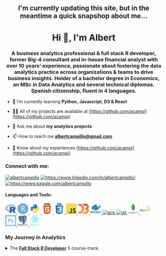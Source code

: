 <h2 align="center">I'm currently updating this site, but in the meantime a quick snapshop about me...</h1>

<h1 align="center">Hi 👋, I'm Albert</h1>

<h3 align="center">A business analytics professional & full stack R developer, former Big-4 consultant and in-house financial analyst with over 10 years’ experience, passionate about fostering the data analytics practice across organizations & teams to drive business insights. Holder of a bachelor degree in Economics, an MSc in Data Analytics and several technical diplomas. Spanish citizenship, fluent in 4 languages.</h3>

- 🌱 I’m currently learning **Python, Javascript, D3 & React**

- 👨‍💻 All of my projects are available at [https://github.com/acampi](https://github.com/acampi)

- 💬 Ask me about **my analytics projects**

- 📫 How to reach me **albertcampillo@gmail.com**

- 📄 Know about my experiences [https://github.com/acampi](https://github.com/acampi)

<h3 align="left">Connect with me:</h3>
<p align="left">
<a href="https://twitter.com/albertcampillo" target="blank"><img align="center" src="https://raw.githubusercontent.com/rahuldkjain/github-profile-readme-generator/master/src/images/icons/Social/twitter.svg" alt="albertcampillo" height="25" width="35" /></a>
<a href="https://www.linkedin.com/in/albertcampillo/" target="blank"><img align="center" src="https://raw.githubusercontent.com/rahuldkjain/github-profile-readme-generator/master/src/images/icons/Social/linked-in-alt.svg" alt="https://www.linkedin.com/in/albertcampillo/" height="25" width="35" /></a>
<a href="https://www.kaggle.com/albertcampillo" target="blank"><img align="center" src="https://raw.githubusercontent.com/rahuldkjain/github-profile-readme-generator/master/src/images/icons/Social/kaggle.svg" alt="https://www.kaggle.com/albertcampillo" height="25" width="35" /></a>
</p>

<h4 align="left">Languages and Tools:</h4>
<p align="left"> <a href="https://www.rstudio.com/" target="_blank" rel="noreferrer"> <img src="https://github.com/devicons/devicon/blob/master/icons/r/r-original.svg" alt="rstudio" width="35" height="35"/> </a> <a href="https://www.rstudio.com/" target="_blank" rel="noreferrer"> <img src="https://raw.githubusercontent.com/devicons/devicon/master/icons/rstudio/rstudio-original.svg" alt="rstudio" width="35" height="35"/> </a> <a href="https://www.python.org" target="_blank" rel="noreferrer"> <img src="https://raw.githubusercontent.com/devicons/devicon/master/icons/python/python-original.svg" alt="python" width="35" height="35"/> </a> <a href="https://www.w3.org/html/" target="_blank" rel="noreferrer"> <img src="https://raw.githubusercontent.com/devicons/devicon/master/icons/html5/html5-original-wordmark.svg" alt="html5" width="35" height="35"/> </a> <a href="https://www.w3schools.com/css/" target="_blank" rel="noreferrer"> <img src="https://raw.githubusercontent.com/devicons/devicon/master/icons/css3/css3-original-wordmark.svg" alt="css3" width="35" height="35"/> </a> <a href="https://developer.mozilla.org/en-US/docs/Web/JavaScript" target="_blank" rel="noreferrer"> <img src="https://raw.githubusercontent.com/devicons/devicon/master/icons/javascript/javascript-original.svg" alt="javascript" width="35" height="35"/> </a> <a href="https://d3js.org/" target="_blank" rel="noreferrer"> <img src="https://raw.githubusercontent.com/devicons/devicon/master/icons/d3js/d3js-original.svg" alt="d3js" width="35" height="35"/> </a> <a href="https://www.docker.com/" target="_blank" rel="noreferrer"> <img src="https://raw.githubusercontent.com/devicons/devicon/master/icons/docker/docker-original-wordmark.svg" alt="docker" width="35" height="35"/> </a> <a href="https://cloud.google.com" target="_blank" rel="noreferrer"> <img src="https://www.vectorlogo.zone/logos/google_cloud/google_cloud-icon.svg" alt="gcp" width="35" height="35"/> </a> <a href="https://git-scm.com/" target="_blank" rel="noreferrer"> <img src="https://www.vectorlogo.zone/logos/git-scm/git-scm-icon.svg" alt="git" width="35" height="35"/> </a>  <a href="https://www.mongodb.com/" target="_blank" rel="noreferrer"> <img src="https://raw.githubusercontent.com/devicons/devicon/master/icons/mongodb/mongodb-original-wordmark.svg" alt="mongodb" width="35" height="35"/> </a> <a href="https://www.mysql.com/" target="_blank" rel="noreferrer"> <img src="https://raw.githubusercontent.com/devicons/devicon/master/icons/mysql/mysql-original-wordmark.svg" alt="mysql" width="35" height="35"/> </a> <a href="https://www.photoshop.com/en" target="_blank" rel="noreferrer"> <img src="https://raw.githubusercontent.com/devicons/devicon/master/icons/photoshop/photoshop-line.svg" alt="photoshop" width="35" height="35"/> </a> <a href="https://www.postgresql.org" target="_blank" rel="noreferrer"> <img src="https://raw.githubusercontent.com/devicons/devicon/master/icons/postgresql/postgresql-original-wordmark.svg" alt="postgresql" width="35" height="35"/> </a>  <a href="https://reactjs.org/" target="_blank" rel="noreferrer"> <img src="https://raw.githubusercontent.com/devicons/devicon/master/icons/react/react-original-wordmark.svg" alt="react" width="35" height="35"/> </a> </p>

<h3 align="left">My Journey in Analytics</h3>

<details><summary>The <strong><u>Full Stack R Developer</u></strong> 5 course-track:</summary><blockquote>
  <br>
  <p>I am red</p>
  
<details><summary> ✅ <strong>1. Business Analysis with R </strong>📊</summary><blockquote>

~~~
p
q
r
~~~
</blockquote></details>

<details><summary> ✅ <strong>2. Data Science for Business with R</strong> 🤖🔮</summary><blockquote>
 
~~~
* me
you
everyone
~~~
</blockquote></details>

<details><summary> ✅ <strong>3. High Performance Time Series Forecasting</strong> 🕓📈📉 </summary><blockquote>
<br>
<p>Apply the latest forecasting techniques to real business problems by learning from the strategies 
  that won 4 key time-series Kaggle competitions</p>
<ul>
  <li>Improve demand forecasting</li>
  <li>Advanced forecasting algorithms & feature engineering</li>
  <li>Time Series preparation `time_tk`: time series data wrangling, transformations & visualization</li>
  <li>Machine learning `modeltime`: time series modeling, experimentation & model comparison</li>
  <li>Deep Learning with `gluon`</li>
</ul>
  
</blockquote></details>

<details><summary> ✅ <strong>4. Shiny Web Applications</strong> 🔧⚙️</summary><blockquote>

</blockquote></details>

<details><summary> ⚙️ <strong>5. Advanced Shiny Apps with AWS</strong> 🛠️☁️ </summary><blockquote>

~~~
• Something
• Something else
~~~
</blockquote></details>
  
</blockquote></details>


